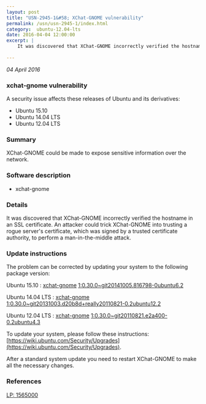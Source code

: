 ```yaml
---
layout: post
title: "USN-2945-1&#58; XChat-GNOME vulnerability"
permalink: /usn/usn-2945-1/index.html
category:  ubuntu-12.04-lts
date: 2016-04-04 12:00:00
excerpt: |
    It was discovered that XChat-GNOME incorrectly verified the hostname in an SSL certificate. An attacker could trick XChat-GNOME into trusting a rogue server&#39;s certificate, which was signed by a trusted certificate authority, to perform a man-in-the-middle attack. 
    
--- 
```

 
 

*04 April 2016*

### xchat-gnome vulnerability

A security issue affects these releases of Ubuntu and its derivatives:

* Ubuntu 15.10
* Ubuntu 14.04 LTS
* Ubuntu 12.04 LTS

### Summary

XChat-GNOME could be made to expose sensitive information over the network. 

### Software description

* xchat-gnome 

### Details

It was discovered that XChat-GNOME incorrectly verified the hostname in an SSL certificate. An attacker could trick XChat-GNOME into trusting a rogue server&#39;s certificate, which was signed by a trusted certificate authority, to perform a man-in-the-middle attack. 

### Update instructions

The problem can be corrected by updating your system to the following package version:

Ubuntu 15.10
 : [xchat-gnome](https://launchpad.net/ubuntu/+source/xchat-gnome) <span> [1:0.30.0~git20141005.816798-0ubuntu6.2](https://launchpad.net/ubuntu/+source/xchat-gnome/1:0.30.0~git20141005.816798-0ubuntu6.2) </span> 

Ubuntu 14.04 LTS
 : [xchat-gnome](https://launchpad.net/ubuntu/+source/xchat-gnome) <span> [1:0.30.0~git20131003.d20b8d+really20110821-0.2ubuntu12.2](https://launchpad.net/ubuntu/+source/xchat-gnome/1:0.30.0~git20131003.d20b8d+really20110821-0.2ubuntu12.2) </span> 

Ubuntu 12.04 LTS
 : [xchat-gnome](https://launchpad.net/ubuntu/+source/xchat-gnome) <span> [1:0.30.0~git20110821.e2a400-0.2ubuntu4.3](https://launchpad.net/ubuntu/+source/xchat-gnome/1:0.30.0~git20110821.e2a400-0.2ubuntu4.3) </span> 

To update your system, please follow these instructions: [https://wiki.ubuntu.com/Security/Upgrades](https://wiki.ubuntu.com/Security/Upgrades).

After a standard system update you need to restart XChat-GNOME to make all the necessary changes. 

### References

 
 [LP: 1565000](https://launchpad.net/bugs/1565000)
 

